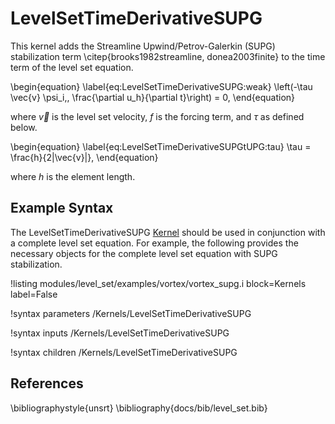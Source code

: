# LevelSetTimeDerivativeSUPG
This kernel adds the Streamline Upwind/Petrov-Galerkin (SUPG) stabilization
term \citep{brooks1982streamline, donea2003finite}  to the time term of the level set equation.

\begin{equation}
\label{eq:LevelSetTimeDerivativeSUPG:weak}
\left(-\tau \vec{v} \psi_i,\, \frac{\partial u_h}{\partial t}\right) = 0,
\end{equation}

where $\vec{v}$ is the level set velocity, $f$ is the forcing term, and $\tau$ as defined below.

\begin{equation}
\label{eq:LevelSetTimeDerivativeSUPGtUPG:tau}
\tau = \frac{h}{2\|\vec{v}\|},
\end{equation}

where $h$ is the element length.

## Example Syntax
The LevelSetTimeDerivativeSUPG [Kernel](systems/Kernels/index.md) should be used in conjunction with a complete level set equation.
For example, the following provides the necessary objects for the complete level set equation
with SUPG stabilization.

!listing modules/level_set/examples/vortex/vortex_supg.i block=Kernels label=False

!syntax parameters /Kernels/LevelSetTimeDerivativeSUPG

!syntax inputs /Kernels/LevelSetTimeDerivativeSUPG

!syntax children /Kernels/LevelSetTimeDerivativeSUPG

## References

\bibliographystyle{unsrt}
\bibliography{docs/bib/level_set.bib}
